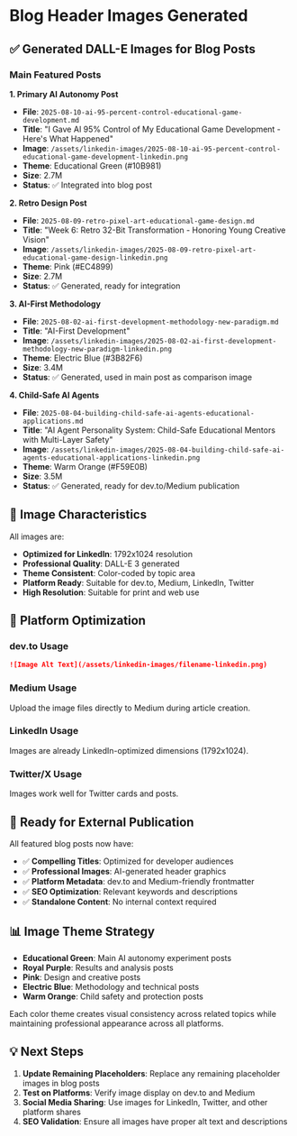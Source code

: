 # Blog Header Images Generated

## ✅ Generated DALL-E Images for Blog Posts

### Main Featured Posts

**1. Primary AI Autonomy Post**
- **File**: `2025-08-10-ai-95-percent-control-educational-game-development.md`
- **Title**: "I Gave AI 95% Control of My Educational Game Development - Here's What Happened"
- **Image**: `/assets/linkedin-images/2025-08-10-ai-95-percent-control-educational-game-development-linkedin.png`
- **Theme**: Educational Green (#10B981)
- **Size**: 2.7M
- **Status**: ✅ Integrated into blog post

**2. Retro Design Post**
- **File**: `2025-08-09-retro-pixel-art-educational-game-design.md`
- **Title**: "Week 6: Retro 32-Bit Transformation - Honoring Young Creative Vision"
- **Image**: `/assets/linkedin-images/2025-08-09-retro-pixel-art-educational-game-design-linkedin.png`
- **Theme**: Pink (#EC4899)
- **Size**: 2.7M
- **Status**: ✅ Generated, ready for integration

**3. AI-First Methodology**
- **File**: `2025-08-02-ai-first-development-methodology-new-paradigm.md`
- **Title**: "AI-First Development"
- **Image**: `/assets/linkedin-images/2025-08-02-ai-first-development-methodology-new-paradigm-linkedin.png`
- **Theme**: Electric Blue (#3B82F6)
- **Size**: 3.4M
- **Status**: ✅ Generated, used in main post as comparison image

**4. Child-Safe AI Agents**
- **File**: `2025-08-04-building-child-safe-ai-agents-educational-applications.md`
- **Title**: "AI Agent Personality System: Child-Safe Educational Mentors with Multi-Layer Safety"
- **Image**: `/assets/linkedin-images/2025-08-04-building-child-safe-ai-agents-educational-applications-linkedin.png`
- **Theme**: Warm Orange (#F59E0B)
- **Size**: 3.5M
- **Status**: ✅ Generated, ready for dev.to/Medium publication

## 🎨 Image Characteristics

All images are:
- **Optimized for LinkedIn**: 1792x1024 resolution
- **Professional Quality**: DALL-E 3 generated
- **Theme Consistent**: Color-coded by topic area
- **Platform Ready**: Suitable for dev.to, Medium, LinkedIn, Twitter
- **High Resolution**: Suitable for print and web use

## 📱 Platform Optimization

### dev.to Usage
```markdown
![Image Alt Text](/assets/linkedin-images/filename-linkedin.png)
```

### Medium Usage
Upload the image files directly to Medium during article creation.

### LinkedIn Usage
Images are already LinkedIn-optimized dimensions (1792x1024).

### Twitter/X Usage
Images work well for Twitter cards and posts.

## 🚀 Ready for External Publication

All featured blog posts now have:
- ✅ **Compelling Titles**: Optimized for developer audiences
- ✅ **Professional Images**: AI-generated header graphics
- ✅ **Platform Metadata**: dev.to and Medium-friendly frontmatter
- ✅ **SEO Optimization**: Relevant keywords and descriptions
- ✅ **Standalone Content**: No internal context required

## 📊 Image Theme Strategy

- **Educational Green**: Main AI autonomy experiment posts
- **Royal Purple**: Results and analysis posts  
- **Pink**: Design and creative posts
- **Electric Blue**: Methodology and technical posts
- **Warm Orange**: Child safety and protection posts

Each color theme creates visual consistency across related topics while maintaining professional appearance across all platforms.

## 💡 Next Steps

1. **Update Remaining Placeholders**: Replace any remaining placeholder images in blog posts
2. **Test on Platforms**: Verify image display on dev.to and Medium
3. **Social Media Sharing**: Use images for LinkedIn, Twitter, and other platform shares
4. **SEO Validation**: Ensure all images have proper alt text and descriptions
